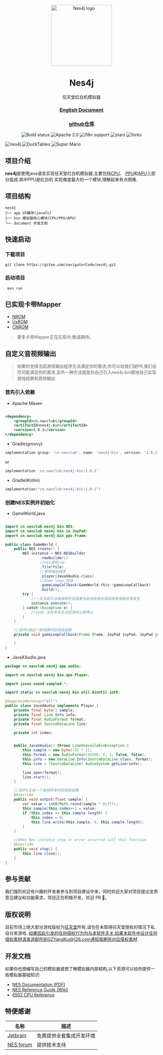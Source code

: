 <div align="center">
  <img src="build/icon/nes4j.png" alt="Nes4j logo" width="200" height="auto" />
  <h1>Nes4j</h1>
  <p>任天堂红白机模拟器</p>
</div>

<div align="center">
  <h3>
  <a href="README.md">English Document</a>
  </h3>
  <h3>
  <a href="https://github.com/GZYangKui/nes4j">github仓库</a>
  </h3>
  <img src="https://github.com/GZYangKui/nes4j/actions/workflows/maven.yml/badge.svg" alt="Build status"/>
  <img src="https://img.shields.io/badge/license-Apache%202.0-blue" alt="Apache 2.0"/>
  <img src="https://img.shields.io/badge/I18n-Support-orange.svg" alt="I18n support"/>
  <img src="https://badgen.net/github/stars/GZYangKui/nes4j?icon=github&color=4ab8a1" alt="stars">
  <img src="https://badgen.net/github/forks/GZYangKui/nes4j?icon=github&color=4ab8a1" alt="forks">
<br/>
</div>



![nes4j](SNAPSHOTS/Main.png)
![DuckTables](SNAPSHOTS/DuckTables.png)
![Super Mario](SNAPSHOTS/Super%20Mario.png)

## 项目介绍

**nes4j**是使用java语言实现任天堂红白机模拟器,主要包括[CPU](https://www.nesdev.org/wiki/CPU)、
[PPU](https://www.nesdev.org/wiki/PPU_programmer_reference)和[APU](https://www.nesdev.org/wiki/APU)三部分组成.其中PPU是红白机
实现难度最大的一个模块,理解起来有点困难.

## 项目结构

```
nes4j
├── app UI模块(javafx)
├── bin 模拟器核心模块(CPU/PPU/APU)
└── document 开发文档
```

## 快速启动

### 下载项目

``` shell
git clone https://gitee.com/navigatorCode/nes4j.git
```

### 启动项目

```shell
 mvn run
```

## 已实现卡带Mapper

+ [NROM](https://www.nesdev.org/wiki/NROM)
+ [UxROM](https://www.nesdev.org/wiki/UxROM)
+ [CNROM](https://www.nesdev.org/wiki/INES_Mapper_003)

> 更多卡带Mapper正在实现中,敬请期待。
>
>

## 自定义音视频输出

> 如果你觉得当前游戏输出程序无法满足你的需求,你可以给我们提PR,我们会尽可能满足你的需求,另外一种方法就是你自己引入nes4j-bin模块自己实现
> 游戏视屏和音频输出

### 首先引入依赖

+ Apache Maven

```xml

<dependency>
    <groupId>cn.navclub</groupId>
    <artifactId>nes4j-bin</artifactId>
    <version>1.0.1</version>
</dependency>
```

+ Gradle(groovy)

```groovy
implementation group: 'cn.navclub', name: 'nes4j-bin', version: '1.0.1'
```

or

```groovy
implementation 'cn.navclub:nes4j-bin:1.0.1'
```

+ Gradle(Kotlin)

```kotlin
implementation("cn.navclub:nes4j-bin:1.0.1")
```

### 创建NES实例并初始化

+ GameWorld.java

```java

import cn.navclub.nes4j.bin.NES;
import cn.navclub.nes4j.bin.io.JoyPad;
import cn.navclub.nes4j.bin.ppu.Frame;

public class GameWorld {
    public NES create() {
        NES instance = NES.NESBuilder
                .newBuilder()
                //nes游戏rom
                .file(file)
                //音频输出程序 
                .player(JavaXAudio.class)
                //Game loop 回调
                .gameLoopCallback(GameWorld.this::gameLoopCallback)
                .build();
        try {
            //一旦当前方法被调用将会阻塞当前线程直到游戏结束或者异常发生
            instance.execute();
        } catch (Exception e) {
            //todo 当异常发生当前游戏立即停止
        }
    }

    //当PPU输出一帧视屏时回调该函数
    private void gameLoopCallback(Frame frame, JoyPad joyPad, JoyPad joyPad1) {

    }
}

```

+ JavaXAudio.java

```java
package cn.navclub.nes4j.app.audio;

import cn.navclub.nes4j.bin.apu.Player;

import javax.sound.sampled.*;

import static cn.navclub.nes4j.bin.util.BinUtil.int8;

@SuppressWarnings("all")
public class JavaXAudio implements Player {
    private final byte[] sample;
    private final Line.Info info;
    private final AudioFormat format;
    private final SourceDataLine line;

    private int index;


    public JavaXAudio() throws LineUnavailableException {
        this.sample = new byte[735 * 2];
        this.format = new AudioFormat(44100, 8, 1, false, false);
        this.info = new DataLine.Info(SourceDataLine.class, format);
        this.line = (SourceDataLine) AudioSystem.getLine(info);

        line.open(format);
        line.start();
    }

    //当APU生成一个音频样本时回调该函数
    @Override
    public void output(float sample) {
        var value = int8(Math.round(sample * 0xff));
        this.sample[this.index++] = value;
        if (this.index == this.sample.length) {
            this.index = 0;
            this.line.write(this.sample, 0, this.sample.length);
        }
    }

    //When Nes instance stop or error occurred call this function
    @Override
    public void stop() {
        this.line.close();
    }
}
```

## 参与贡献

我们强烈欢迎有兴趣的开发者参与到项目建设中来，同时欢迎大家对项目提出宝贵意见建议和功能需求，项目正在积极开发，欢迎 PR 👏。

## 版权说明

目前市场上绝大部分游戏版权为[任天堂](https://www.nintendo.com/)所有,请勿在未取得任天堂授权的情况下私自分发游戏.
如果因此引发的任何侵权行为均与本软件无关.如果本软件中设计任何侵权素材请发送邮件到GZYangKui@126.com通知我删除对应侵权素材.

## 开发文档

如果你也想编写自己的模拟器或想了解模拟器内部结构,以下资源可以给你提供一些模拟器基础知识:

* [NES Documentation (PDF)](http://nesdev.com/NESDoc.pdf)
* [NES Reference Guide (Wiki)](http://wiki.nesdev.com/w/index.php/NES_reference_guide)
* [6502 CPU Reference](http://www.obelisk.me.uk/6502/reference.html)

## 特便感谢

| 名称                                      | 描述           |
|-----------------------------------------|--------------|
| [Jetbrain](https://www.jetbrains.com/)  | 免费提供全套集成开发环境 |
| [NES forum](https://forums.nesdev.org/) | 提供技术支持       |
